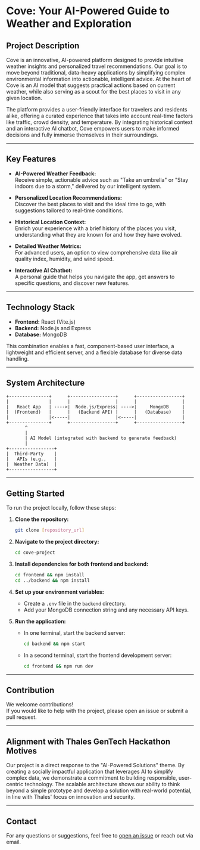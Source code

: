 # Cove: Your AI-Powered Guide to Weather and Exploration

## Project Description

Cove is an innovative, AI-powered platform designed to provide intuitive weather insights and personalized travel recommendations. Our goal is to move beyond traditional, data-heavy applications by simplifying complex environmental information into actionable, intelligent advice. At the heart of Cove is an AI model that suggests practical actions based on current weather, while also serving as a scout for the best places to visit in any given location.

The platform provides a user-friendly interface for travelers and residents alike, offering a curated experience that takes into account real-time factors like traffic, crowd density, and temperature. By integrating historical context and an interactive AI chatbot, Cove empowers users to make informed decisions and fully immerse themselves in their surroundings.

---

## Key Features

- **AI-Powered Weather Feedback:**  
  Receive simple, actionable advice such as "Take an umbrella" or "Stay indoors due to a storm," delivered by our intelligent system.

- **Personalized Location Recommendations:**  
  Discover the best places to visit and the ideal time to go, with suggestions tailored to real-time conditions.

- **Historical Location Context:**  
  Enrich your experience with a brief history of the places you visit, understanding what they are known for and how they have evolved.

- **Detailed Weather Metrics:**  
  For advanced users, an option to view comprehensive data like air quality index, humidity, and wind speed.

- **Interactive AI Chatbot:**  
  A personal guide that helps you navigate the app, get answers to specific questions, and discover new features.

---

## Technology Stack

- **Frontend:** React (Vite.js)
- **Backend:** Node.js and Express
- **Database:** MongoDB

This combination enables a fast, component-based user interface, a lightweight and efficient server, and a flexible database for diverse data handling.

---

## System Architecture

```
+---------------+      +-----------------+      +-----------------+
|               |      |                 |      |                 |
|   React App   | ---->|  Node.js/Express| ---->|     MongoDB     |
|  (Frontend)   |      |   (Backend API) |      |   (Database)    |
|               |<-----|                 |<-----|                 |
+---------------+      +-----------------+      +-----------------+
       ^
       |
       | AI Model (integrated with backend to generate feedback)
       |
+-----------------+
|  Third-Party    |
|   APIs (e.g.,   |
|  Weather Data)  |
+-----------------+
```

---

## Getting Started

To run the project locally, follow these steps:

1. **Clone the repository:**
    ```bash
    git clone [repository_url]
    ```

2. **Navigate to the project directory:**
    ```bash
    cd cove-project
    ```

3. **Install dependencies for both frontend and backend:**
    ```bash
    cd frontend && npm install
    cd ../backend && npm install
    ```

4. **Set up your environment variables:**
    - Create a `.env` file in the `backend` directory.
    - Add your MongoDB connection string and any necessary API keys.

5. **Run the application:**
    - In one terminal, start the backend server:
        ```bash
        cd backend && npm start
        ```
    - In a second terminal, start the frontend development server:
        ```bash
        cd frontend && npm run dev
        ```

---

## Contribution

We welcome contributions!  
If you would like to help with the project, please open an issue or submit a pull request.

---

## Alignment with Thales GenTech Hackathon Motives

Our project is a direct response to the "AI-Powered Solutions" theme. By creating a socially impactful application that leverages AI to simplify complex data, we demonstrate a commitment to building responsible, user-centric technology. The scalable architecture shows our ability to think beyond a simple prototype and develop a solution with real-world potential, in line with Thales' focus on innovation and security.

---

## Contact

For any questions or suggestions, feel free to [open an issue](https://github.com/Nezareeen/ThalesGenTech25-Cove/issues) or reach out via email.
